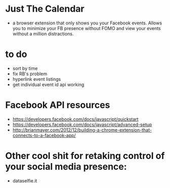# Just The Calendar


* a browser extension that only shows you your Facebook events. Allows you to minimize your FB presence without FOMO and view your events without a million distractions.

# to do
* sort by time
* fix RB's problem
* hyperlink event listings
* get individual event id api working




# Facebook API resources
* https://developers.facebook.com/docs/javascript/quickstart
* https://developers.facebook.com/docs/javascript/advanced-setup
* http://brianmayer.com/2012/12/building-a-chrome-extension-that-connects-to-a-facebook-app/

# Other cool shit for retaking control of your social media presence:
* dataselfie.it
